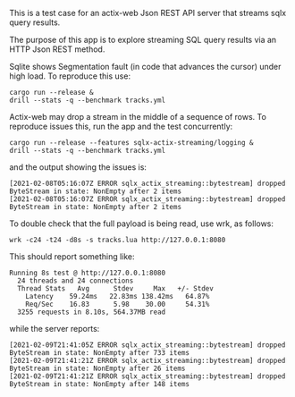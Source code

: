This is a test case for an actix-web Json REST API server that streams
sqlx query results.

The purpose of this app is to explore streaming SQL query results via
an HTTP Json REST method.

Sqlite shows Segmentation fault (in code that advances the cursor)
under high load. To reproduce this use:

    cargo run --release &
    drill --stats -q --benchmark tracks.yml

Actix-web may drop a stream in the middle of a sequence of rows.  To
reproduce issues this, run the app and the test concurrently:

    cargo run --release --features sqlx-actix-streaming/logging &
    drill --stats -q --benchmark tracks.yml

and the output showing the issues is:

    [2021-02-08T05:16:07Z ERROR sqlx_actix_streaming::bytestream] dropped ByteStream in state: NonEmpty after 2 items
    [2021-02-08T05:16:07Z ERROR sqlx_actix_streaming::bytestream] dropped ByteStream in state: NonEmpty after 2 items

To double check that the full payload is being read, use wrk, as follows:

    wrk -c24 -t24 -d8s -s tracks.lua http://127.0.0.1:8080

This should report something like:

    Running 8s test @ http://127.0.0.1:8080
      24 threads and 24 connections
      Thread Stats   Avg      Stdev     Max   +/- Stdev
        Latency    59.24ms   22.83ms 138.42ms   64.87%
        Req/Sec    16.83      5.98    30.00     54.31%
      3255 requests in 8.10s, 564.37MB read

while the server reports:

    [2021-02-09T21:41:05Z ERROR sqlx_actix_streaming::bytestream] dropped ByteStream in state: NonEmpty after 733 items
    [2021-02-09T21:41:21Z ERROR sqlx_actix_streaming::bytestream] dropped ByteStream in state: NonEmpty after 26 items
    [2021-02-09T21:41:21Z ERROR sqlx_actix_streaming::bytestream] dropped ByteStream in state: NonEmpty after 148 items
